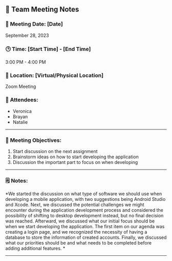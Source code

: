 ## 📝 **Team Meeting Notes**

### 📅 **Meeting Date**: [Date]
September 28, 2023

### 🕒 **Time**: [Start Time] - [End Time]
3:00 PM - 4:00 PM

### 📍 **Location**: [Virtual/Physical Location]
Zoom Meeting 


### 📣 **Attendees**:
- Veronica 
- Brayan 
- Natalie
  
---

### 🎯 **Meeting Objectives**:
1. Start discussion on the next assignment
2. Brainstorm ideas on how to start developing the application 
3. Discussion the important part to focus on when developing 

---

### 🗒️ **Notes**:

*We started the discussion on what type of software we should use when developing a mobile application, with two suggestions being Android Studio and Xcode. Next, we discussed the potential challenges we might encounter during the application development process and considered the possibility of shifting to desktop development instead, but no final decision was reached. Afterward, we discussed what our initial focus should be when we start developing the application. The first item on our agenda was creating a login page, and we recognized the necessity of having a database to store the information of created accounts. Finally, we discussed what our priorities should be and what needs to be completed before adding additional features.   *

---
